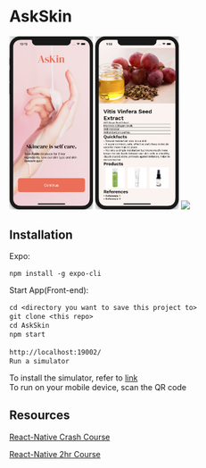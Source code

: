 # AskSkin

<img src="https://github.com/malinda-lin/RainbowBunnies/blob/main/AsKin_Landing_Page.png" width="150">    <img src="https://github.com/malinda-lin/RainbowBunnies/blob/main/database-1.png" width="150">    <img src="<insert here>" width="150">


## Installation

Expo:  
```
npm install -g expo-cli
```

Start App(Front-end):
```
cd <directory you want to save this project to>
git clone <this repo>
cd AskSkin
npm start

http://localhost:19002/
Run a simulator
```

To install the simulator, refer to [link](https://reactnative.dev/docs/environment-setup)  
To run on your mobile device, scan the QR code

## Resources
[React-Native Crash Course](https://www.youtube.com/watch?v=Hf4MJH0jDb4&t=643s)

[React-Native 2hr Course](https://www.youtube.com/watch?v=0-S5a0eXPoc)

